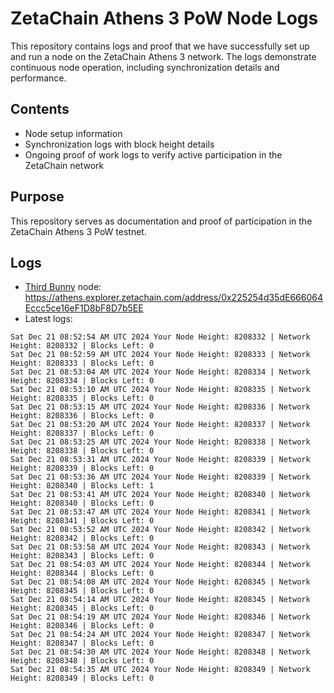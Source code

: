 # ZetaChain Athens 3 PoW Node Logs
This repository contains logs and proof that we have successfully set up and run a node on the ZetaChain Athens 3 network. The logs demonstrate continuous node operation, including synchronization details and performance.

## Contents
- Node setup information
- Synchronization logs with block height details
- Ongoing proof of work logs to verify active participation in the ZetaChain network

## Purpose
This repository serves as documentation and proof of participation in the ZetaChain Athens 3 PoW testnet.

## Logs

- [Third Bunny](https://thirdbunny.xyz/) node: https://athens.explorer.zetachain.com/address/0x225254d35dE666064Eccc5ce16eF1D8bF8D7b5EE
- Latest logs:
```
Sat Dec 21 08:52:54 AM UTC 2024 Your Node Height: 8208332 | Network Height: 8208332 | Blocks Left: 0
Sat Dec 21 08:52:59 AM UTC 2024 Your Node Height: 8208333 | Network Height: 8208333 | Blocks Left: 0
Sat Dec 21 08:53:04 AM UTC 2024 Your Node Height: 8208334 | Network Height: 8208334 | Blocks Left: 0
Sat Dec 21 08:53:10 AM UTC 2024 Your Node Height: 8208335 | Network Height: 8208335 | Blocks Left: 0
Sat Dec 21 08:53:15 AM UTC 2024 Your Node Height: 8208336 | Network Height: 8208336 | Blocks Left: 0
Sat Dec 21 08:53:20 AM UTC 2024 Your Node Height: 8208337 | Network Height: 8208337 | Blocks Left: 0
Sat Dec 21 08:53:25 AM UTC 2024 Your Node Height: 8208338 | Network Height: 8208338 | Blocks Left: 0
Sat Dec 21 08:53:31 AM UTC 2024 Your Node Height: 8208339 | Network Height: 8208339 | Blocks Left: 0
Sat Dec 21 08:53:36 AM UTC 2024 Your Node Height: 8208339 | Network Height: 8208340 | Blocks Left: 1
Sat Dec 21 08:53:41 AM UTC 2024 Your Node Height: 8208340 | Network Height: 8208340 | Blocks Left: 0
Sat Dec 21 08:53:47 AM UTC 2024 Your Node Height: 8208341 | Network Height: 8208341 | Blocks Left: 0
Sat Dec 21 08:53:52 AM UTC 2024 Your Node Height: 8208342 | Network Height: 8208342 | Blocks Left: 0
Sat Dec 21 08:53:58 AM UTC 2024 Your Node Height: 8208343 | Network Height: 8208343 | Blocks Left: 0
Sat Dec 21 08:54:03 AM UTC 2024 Your Node Height: 8208344 | Network Height: 8208344 | Blocks Left: 0
Sat Dec 21 08:54:08 AM UTC 2024 Your Node Height: 8208345 | Network Height: 8208345 | Blocks Left: 0
Sat Dec 21 08:54:14 AM UTC 2024 Your Node Height: 8208345 | Network Height: 8208345 | Blocks Left: 0
Sat Dec 21 08:54:19 AM UTC 2024 Your Node Height: 8208346 | Network Height: 8208346 | Blocks Left: 0
Sat Dec 21 08:54:24 AM UTC 2024 Your Node Height: 8208347 | Network Height: 8208347 | Blocks Left: 0
Sat Dec 21 08:54:30 AM UTC 2024 Your Node Height: 8208348 | Network Height: 8208348 | Blocks Left: 0
Sat Dec 21 08:54:35 AM UTC 2024 Your Node Height: 8208349 | Network Height: 8208349 | Blocks Left: 0
```
